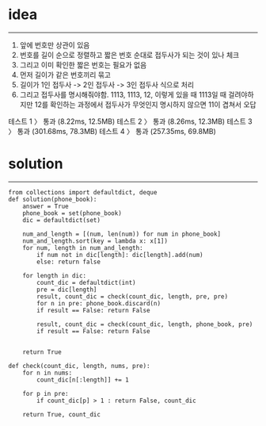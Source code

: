 # idea
---
1. 앞에 번호만 상관이 있음 
2. 번호를 길이 순으로 정렬하고 짧은 번호 순대로 접두사가 되는 것이 있나 체크
3. 그리고 이미 확인한 짧은 번호는 필요가 없음
4. 먼저 길이가 같은 번호끼리 묶고
5. 길이가 1인 접두사 -> 2인 접두사 -> 3인 접두사 식으로 처리
6. 그리고 접두사를 명시해줘야함. 1113, 1113, 12, 이렇게 있을 때 1113일 때 걸려야하지만 12를 확인하는 과정에서 접두사가 무엇인지 명시하지 않으면 11이 겹쳐서 오답

테스트 1 〉	통과 (8.22ms, 12.5MB)
테스트 2 〉	통과 (8.26ms, 12.3MB)
테스트 3 〉	통과 (301.68ms, 78.3MB)
테스트 4 〉	통과 (257.35ms, 69.8MB)


# solution
---
```
from collections import defaultdict, deque
def solution(phone_book):
    answer = True
    phone_book = set(phone_book)
    dic = defaultdict(set)
    
    num_and_length = [(num, len(num)) for num in phone_book]    
    num_and_length.sort(key = lambda x: x[1])
    for num, length in num_and_length: 
        if num not in dic[length]: dic[length].add(num)
        else: return false
    
    for length in dic:
        count_dic = defaultdict(int)
        pre = dic[length]
        result, count_dic = check(count_dic, length, pre, pre)
        for n in pre: phone_book.discard(n)
        if result == False: return False
        
        result, count_dic = check(count_dic, length, phone_book, pre)
        if result == False: return False
        

    return True

def check(count_dic, length, nums, pre):
    for n in nums:
        count_dic[n[:length]] += 1
        
    for p in pre:
        if count_dic[p] > 1 : return False, count_dic
    
    return True, count_dic
